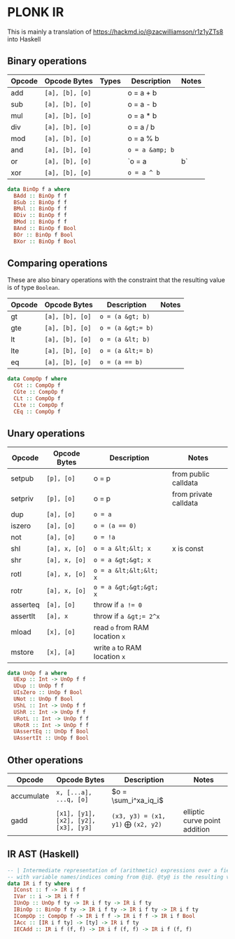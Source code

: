 # PLONK IR

This is mainly a translation of https://hackmd.io/@zacwilliamson/r1z1yZTs8 into Haskell

## Binary operations

| Opcode | Opcode Bytes    | Types | Description     | Notes |
| ------ | --------------- | ----- | --------------- | ----- |
| add    | `[a], [b], [o]` |       | o = a + b       |       |
| sub    | `[a], [b], [o]` |       | o = a - b       |       |
| mul    | `[a], [b], [o]` |       | o = a * b       |       |
| div    | `[a], [b], [o]` |       | o = a / b       |       |
| mod    | `[a], [b], [o]` |       | o = a % b       |       |
| and    | `[a], [b], [o]` |       | `o = a &amp; b` |       |
| or     | `[a], [b], [o]` |       | `o = a | b`     |       |
| xor    | `[a], [b], [o]` |       | `o = a ^ b`     |       |

```haskell
data BinOp f a where
  BAdd :: BinOp f f
  BSub :: BinOp f f
  BMul :: BinOp f f
  BDiv :: BinOp f f
  BMod :: BinOp f f
  BAnd :: BinOp f Bool
  BOr :: BinOp f Bool
  BXor :: BinOp f Bool
```

## Comparing operations

These are also binary operations with the constraint that the resulting value is of type `Boolean`.

| Opcode | Opcode Bytes    | Description       | Notes |
| ------ | --------------- | ----------------- | ----- |
| gt     | `[a], [b], [o]` | `o = (a &gt; b)`  |       |
| gte    | `[a], [b], [o]` | `o = (a &gt;= b)` |       |
| lt     | `[a], [b], [o]` | `o = (a &lt; b)`  |       |
| lte    | `[a], [b], [o]` | `o = (a &lt;= b)` |       |
| eq     | `[a], [b], [o]` | `o = (a == b)`    |       |

```haskell
data CompOp f where
  CGt :: CompOp f
  CGte :: CompOp f
  CLt :: CompOp f
  CLte :: CompOp f
  CEq :: CompOp f
```

## Unary operations

| Opcode   | Opcode Bytes  | Description                    | Notes                 |
| -------- | ------------- | ------------------------------ | --------------------- |
| setpub   | `[p], [o]`    | o = p                          | from public calldata  |
| setpriv  | `[p], [o]`    | o = p                          | from private calldata |
| dup      | `[a], [o]`    | `o = a`                        |                       |
| iszero   | `[a], [o]`    | `o = (a == 0)`                 |                       |
| not      | `[a], [o]`    | `o = !a`                       |                       |
| shl      | `[a], x, [o]` | `o = a &lt;&lt; x`             | x is const            |
| shr      | `[a], x, [o]` | `o = a &gt;&gt; x`             |                       |
| rotl     | `[a], x, [o]` | `o = a &lt;&lt;&lt; x`         |                       |
| rotr     | `[a], x, [o]` | `o = a &gt;&gt;&gt; x`         |                       |
| asserteq | `[a], [o]`    | throw if `a != 0`              |                       |
| assertlt | `[a], x`      | throw if `a &gt;= 2^x`         |                       |
| mload    | `[x], [o]`    | read `o` from RAM location `x` |                       |
| mstore   | `[x], [a]`    | write `a` to RAM location `x`  |                       |

```haskell
data UnOp f a where
  UExp :: Int -> UnOp f f
  UDup :: UnOp f f
  UIsZero :: UnOp f Bool
  UNot :: UnOp f Bool
  UShL :: Int -> UnOp f f
  UShR :: Int -> UnOp f f
  URotL :: Int -> UnOp f f
  URotR :: Int -> UnOp f f
  UAssertEq :: UnOp f Bool
  UAssertIt :: UnOp f Bool
```


## Other operations

| Opcode     | Opcode Bytes                         | Description                                  | Notes                         |
| ---------- | ------------------------------------ | -------------------------------------------- | ----------------------------- |
| accumulate | `x, [...a], ...q, [o]`               | $o = \sum_i^xa_iq_i$                         |                               |
| gadd       | `[x1], [y1], [x2], [y2], [x3], [y3]` | `(x3, y3) = (x1, y1)` $\bigoplus$ `(x2, y2)` | elliptic curve point addition |

## IR AST (Haskell)
``` haskell
-- | Intermediate representation of (arithmetic) expressions over a field @f@
-- with variable names/indices coming from @i@. @ty@ is the resulting value.
data IR i f ty where
  IConst :: f -> IR i f f
  IVar :: i -> IR i f f
  IUnOp :: UnOp f ty -> IR i f ty -> IR i f ty
  IBinOp :: BinOp f ty -> IR i f ty -> IR i f ty -> IR i f ty
  ICompOp :: CompOp f -> IR i f f -> IR i f f -> IR i f Bool
  IAcc :: [IR i f ty] -> [ty] -> IR i f ty
  IECAdd :: IR i f (f, f) -> IR i f (f, f) -> IR i f (f, f)
```